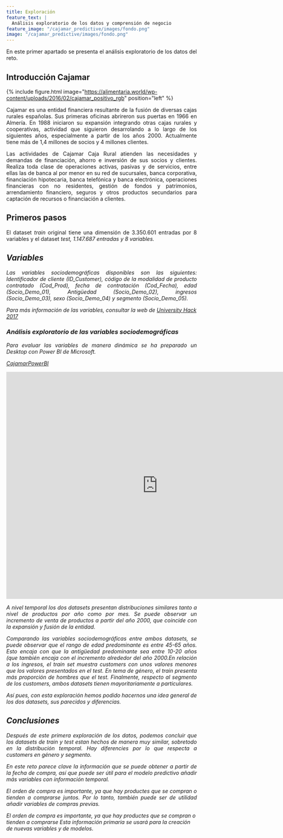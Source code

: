 ```yaml
---
title: Exploración
feature_text: |
  Análisis exploratorio de los datos y comprensión de negocio
feature_image: "/cajamar_predictive/images/fondo.png"
image: "/cajamar_predictive/images/fondo.png"
---
```

<p align="justify">En este primer apartado se presenta el análisis exploratorio de los datos del reto.</p>

## Introducción Cajamar

{% include figure.html image="https://alimentaria.world/wp-content/uploads/2016/02/cajamar_positivo_rgb" position="left" %}

<p align="justify">
Cajamar es una entidad financiera resultante de la fusión de diversas cajas rurales españolas. Sus primeras oficinas abrireron sus puertas en 1966 en Almería. En 1988 iniciaron su expansión integrando otras cajas rurales y cooperativas, actividad que siguieron desarrolando a lo largo de los siguientes años, especialmente a partir de los años 2000. Actualmente tiene más de 1,4 millones de socios y 4 millones clientes.</p> 

<p align="justify">
Las actividades de Cajamar Caja Rural atienden las necesidades y demandas de financiación, ahorro e inversión de sus socios y clientes. Realiza toda clase de operaciones activas, pasivas y de servicios, entre ellas las de banca al por menor en su red de sucursales, banca corporativa, financiación hipotecaria, banca telefónica y banca electrónica, operaciones financieras con no residentes, gestión de fondos y patrimonios, arrendamiento financiero, seguros y otros productos secundarios para captación de recursos o financiación a clientes.</p>

## Primeros pasos

<p align="justify">
El dataset <i>train</i> original tiene una dimensión de 3.350.601 entradas por 8 variables y el dataset <i>test<i>, 1.147.687 entradas y 8 variables.</p>


## Variables

<p align="justify">Las variables sociodemográficas disponibles son las siguientes:
Identificador de cliente (ID_Customer), código de la modalidad de producto contratado (Cod_Prod), fecha de contratación (Cod_Fecha), edad (Socio_Demo_01), Antigüedad (Socio_Demo_02), ingresos (Socio_Demo_03), sexo (Socio_Demo_04) y segmento (Socio_Demo_05). </p>

Para más información de las variables, consultar la web de [University Hack 2017](http://www.cajamardatalab.com/datathon-cajamar-universityhack-2017/) 


### Análisis exploratorio de las variables sociodemográficas

<p align="justify">
Para evaluar las variables de manera dinámica se ha preparado un Desktop con Power BI de Microsoft.</p> 

[CajamarPowerBI](https://app.powerbi.com/view?r=eyJrIjoiN2I5MzM5MTUtZWZhMi00MmNlLWI0NmEtMjEwOTY1NWMzOTZjIiwidCI6ImEyMzEzY2FiLWIxYzMtNGYzYS1iYjExLTIxNTc0NDdkZGJiNCIsImMiOjh9)


<iframe width="800" height="600" src="https://app.powerbi.com/view?r=eyJrIjoiN2I5MzM5MTUtZWZhMi00MmNlLWI0NmEtMjEwOTY1NWMzOTZjIiwidCI6ImEyMzEzY2FiLWIxYzMtNGYzYS1iYjExLTIxNTc0NDdkZGJiNCIsImMiOjh9" frameborder="0" allowFullScreen="true"></iframe>

<p align="justify">A nivel temporal los dos datasets presentan distribuciones similares tanto a nivel de productos por año como por mes. Se puede observar un incremento de venta de productos a partir del año 2000, que coincide con la expansión y fusión de la entidad. </p>


<p align="justify">Comparando las variables sociodemográficas entre ambos datasets, se puede observar que el rango de edad predominante es entre 45-65 años. Esto encaja con que la antigüedad predominante sea entre 10-20 años (que también encaja con el incremento alrededor del año 2000.En relación a los ingresos, el train set muestra customers con unos valores menores que los valores presentados en el test. En tema de género, el train presenta más proporción de hombres que el test. Finalmente, respecto al segmento de los customers, ambos datasets tienen mayoritariamente a particulares.</p> 

<p align="justify">Así pues, con esta exploración hemos podido hacernos una idea general de los dos datasets, sus parecidos y diferencias.</p> 


## Conclusiones 

<p align="justify">Después de este primera exploración de los datos, podemos concluir que los datasets de train y test estan hechos de manera muy similar, sobretodo en la distribución temporal. Hay diferencies por lo que respecta a customers en género y segmento. </p>
<p align="justify">En este reto parece clave la información que se puede obtener a partir de la fecha de compra, así que puede ser útil para el modelo predictivo añadir más variables con información temporal. </p>
<p align="justify">El orden de compra es importante, ya que hay productes que se compran o tienden a comprarse juntos. Por lo tanto, también puede ser de utilidad añadir variables de compras previas. </p>
El orden de compra es importante, ya que hay productes que se compran o tienden a comprarse Esta información primaria se usará para la creación de nuevas variables y de modelos. </p>




